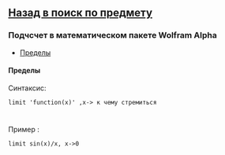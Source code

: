 ## [Назад в поиск по предмету](https://github.com/ifanzilka/Mathematics_KPFU/blob/master/links/mathematical-analysis.md)

### Подчсчет в математическом пакете Wolfram Alpha
* [Пределы]()




#### Пределы 
  Синтаксис:
 
    limit 'function(x)' ,x-> к чему стремиться
#
Пример :
    
    limit sin(x)/x, x->0
